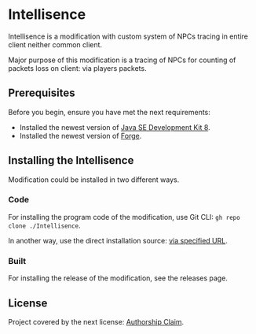# Intellisence

Intellisence is a modification with custom system of NPCs tracing in entire client neither common client.

Major purpose of this modification is a tracing of NPCs for counting of packets loss on client: via players packets.

## Prerequisites

Before you begin, ensure you have met the next requirements:

- Installed the newest version of [Java SE Development Kit 8](https://www.oracle.com/java/technologies/javase/javase-jdk8-downloads.html).
- Installed the newest version of [Forge](https://files.minecraftforge.net/net/minecraftforge/forge/index_1.12.2.html).

## Installing the Intellisence

Modification could be installed in two different ways.

### Code

For installing the program code of the modification, use Git CLI: `gh repo clone ./Intellisence`.

In another way, use the direct installation source: [via specified URL](https://github.com/Avandelta/Intellisence/archive/refs/heads/main.zip).

### Built

For installing the release of the modification, see the releases page.

## License

Project covered by the next license: [Authorship Claim](./LICENSE).